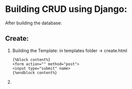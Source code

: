 # Building CRUD using Django:

After building the database:

## Create:
1. Building the Template:
   in templates folder -> create.html
   ```
   {%block content%}
   <form action="" method="post">
   <input type="submit" name>
   {%endblock content%}
   ```
2. 